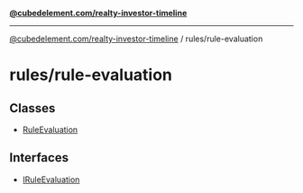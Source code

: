 [**@cubedelement.com/realty-investor-timeline**](../../index.md)

---

[@cubedelement.com/realty-investor-timeline](../../modules.md) / rules/rule-evaluation

# rules/rule-evaluation

## Classes

- [RuleEvaluation](classes/RuleEvaluation.md)

## Interfaces

- [IRuleEvaluation](interfaces/IRuleEvaluation.md)
